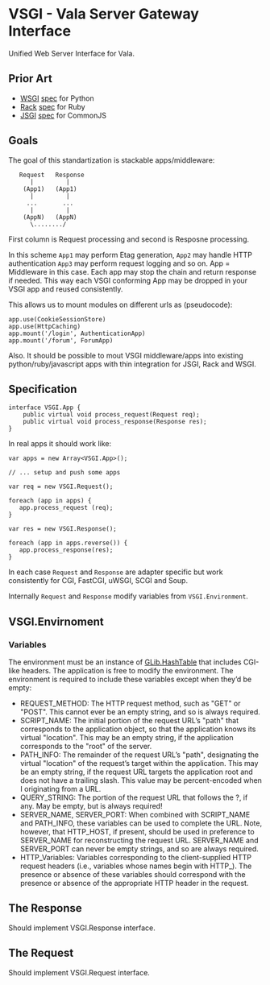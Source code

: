 # VSGI - Vala Server Gateway Interface

Unified Web Server Interface for Vala.

## Prior Art

- [WSGI](http://www.wsgi.org/)
  [spec](http://www.python.org/dev/peps/pep-0333/)
  for Python
- [Rack](http://rack.rubyforge.org/)
  [spec](http://rack.rubyforge.org/doc/SPEC.html)
  for Ruby
- [JSGI](http://wiki.commonjs.org/wiki/JSGI)
  [spec](http://wiki.commonjs.org/wiki/JSGI/Level0/A/Draft2)
  for CommonJS


## Goals

The goal of this standartization is stackable apps/middleware:

```
   Request   Response
      |         |
    (App1)   (App1)
      |         |
     ...       ...
      |         |
    (AppN)   (AppN)
      \......../

```

First column is Request processing and second is Resposne
processing.

In this scheme `App1` may perform Etag generation, `App2`
may handle HTTP authentication `App3` may perform request
logging and so on. App = Middleware in this case. Each app
may stop the chain and return response if needed. This way
each VSGI conforming App may be dropped in your VSGI app
and reused consistently.

This allows us to mount modules on different urls as (pseudocode):

    app.use(CookieSessionStore)
    app.use(HttpCaching)
    app.mount('/login', AuthenticationApp)
    app.mount('/forum', ForumApp)


Also. It should be possible to mout VSGI middleware/apps into existing
python/ruby/javascript apps with thin integration for JSGI, Rack and WSGI.





## Specification

```vala
interface VSGI.App {
    public virtual void process_request(Request req);
    public virtual void process_response(Response res);
}
```


In real apps it should work like:

```vala
var apps = new Array<VSGI.App>();

// ... setup and push some apps

var req = new VSGI.Request();

foreach (app in apps) {
   app.process_request (req);
}

var res = new VSGI.Response();

foreach (app in apps.reverse()) {
   app.process_response(res);
}
```


In each case `Request` and `Response` are adapter specific
but work consistently for CGI, FastCGI, uWSGI, SCGI and Soup.

Internally `Request` and `Response` modify variables from
`VSGI.Environment`.


## VSGI.Envirnoment

### Variables

The environment must be an instance of
[GLib.HashTable][HashTable] that includes CGI-like headers. The
application is free to modify the environment.  The environment is
required to include these variables except when they’d be empty:

- REQUEST\_METHOD: The HTTP request method, such as "GET" or "POST".
  This cannot ever be an empty string, and so is always required.
- SCRIPT\_NAME:	The initial portion of the request URL’s "path" that
  corresponds to the application object, so that the application
  knows its virtual "location". This may be an empty string, if the
  application corresponds to the "root" of the server.
- PATH\_INFO: The remainder of the request URL’s "path", designating
  the virtual "location" of the request’s target within the application.
  This may be an empty string, if the request URL targets the application
  root and does not have a trailing slash. This value may be
  percent-encoded when I originating from a URL.
- QUERY\_STRING: The portion of the request URL that follows the ?,
  if any. May be empty, but is always required!
- SERVER\_NAME, SERVER\_PORT: When combined with SCRIPT\_NAME
  and PATH\_INFO, these variables can be used to complete the URL.
  Note, however, that HTTP\_HOST, if present, should be used in
  preference to SERVER\_NAME for reconstructing the request URL.
  SERVER\_NAME and SERVER\_PORT can never be empty strings, and so
  are always required.
- HTTP\_Variables: Variables corresponding to the client-supplied
  HTTP request headers (i.e., variables whose names begin with HTTP_).
  The presence or absence of these variables should correspond with
  the presence or absence of the appropriate HTTP header in the request.


## The Response

Should implement VSGI.Response interface.

## The Request

Should implement VSGI.Request interface.


[HashTable]: http://www.valadoc.org/glib-2.0/GLib.HashTable.html
